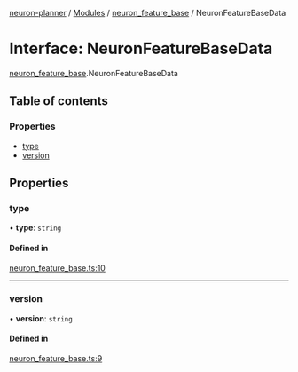 [neuron-planner](../README.md) / [Modules](../modules.md) / [neuron\_feature\_base](../modules/neuron_feature_base.md) / NeuronFeatureBaseData

# Interface: NeuronFeatureBaseData

[neuron_feature_base](../modules/neuron_feature_base.md).NeuronFeatureBaseData

## Table of contents

### Properties

- [type](neuron_feature_base.NeuronFeatureBaseData.md#type)
- [version](neuron_feature_base.NeuronFeatureBaseData.md#version)

## Properties

### type

• **type**: `string`

#### Defined in

[neuron_feature_base.ts:10](https://github.com/vtol-neuron/neuron-planner/blob/4c781e4/src/js/neuron_feature_base.ts#L10)

___

### version

• **version**: `string`

#### Defined in

[neuron_feature_base.ts:9](https://github.com/vtol-neuron/neuron-planner/blob/4c781e4/src/js/neuron_feature_base.ts#L9)
